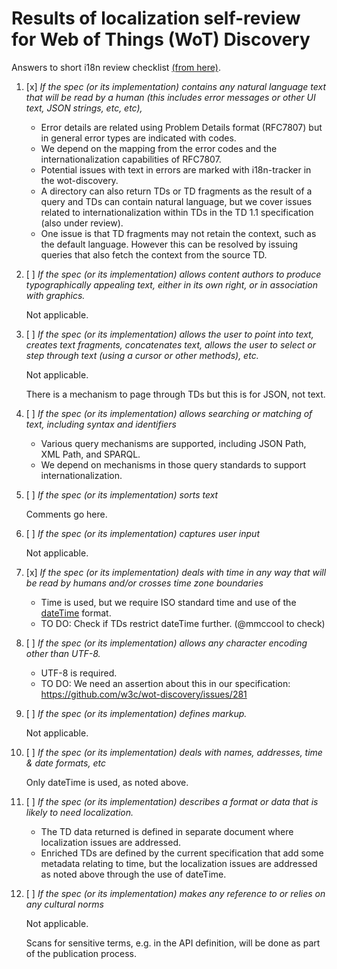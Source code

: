 # Results of localization self-review for Web of Things (WoT) Discovery

Answers to short i18n review checklist [(from here)](http://w3c.github.io/i18n-activity/reviews/shortchecklist).

1. [x] _If the spec (or its implementation) contains any natural language text that will be read by a human (this includes error messages or other UI text, JSON strings, etc, etc),_

    * Error details are related using Problem Details format (RFC7807) but in general error types are indicated with codes.
    * We depend on the mapping from the error codes and the internationalization capabilities of RFC7807.
    * Potential issues with text in errors are marked with i18n-tracker in the wot-discovery.
    * A directory can also return TDs or TD fragments as the result of a query and TDs can contain natural language, but we
       cover issues related to internationalization within TDs in the TD 1.1 specification (also under review).
    * One issue is that TD fragments may not retain the context, such as the default language.  However this can be resolved
       by issuing queries that also fetch the context from the source TD.
    
2. [ ] _If the spec (or its implementation) allows content authors to produce typographically appealing text, either in its own right, or in association with graphics._

    Not applicable.

3. [ ] _If the spec (or its implementation) allows the user to point into text, creates text fragments, concatenates text, allows the user to select or step through text (using a cursor or other methods), etc._

    Not applicable.

    There is a mechanism to page through TDs but this is for JSON, not text.

4. [ ] _If the spec (or its implementation) allows searching or matching of text, including syntax and identifiers_

    * Various query mechanisms are supported, including JSON Path, XML Path, and SPARQL.
    * We depend on mechanisms in those query standards to support internationalization.

5. [ ] _If the spec (or its implementation) sorts text_

    Comments go here.

6. [ ] _If the spec (or its implementation) captures user input_

    Not applicable.

7. [x] _If the spec (or its implementation) deals with time in any way that will be read by humans and/or crosses time zone boundaries_

    * Time is used, but we require ISO standard time and use of the [dateTime](https://www.w3.org/TR/2012/REC-xmlschema11-2-20120405/#dateTime) format.
    * TO DO: Check if TDs restrict dateTime further. (@mmccool to check)

8. [ ] _If the spec (or its implementation) allows any character encoding other than UTF-8._

    * UTF-8 is required.
    * TO DO: We need an assertion about this in our specification: https://github.com/w3c/wot-discovery/issues/281

9. [ ] _If the spec (or its implementation) defines markup._

    Not applicable.

10. [ ] _If the spec (or its implementation) deals with names, addresses, time & date formats, etc_

    Only dateTime is used, as noted above.

11. [ ] _If the spec (or its implementation) describes a format or data that is likely to need localization._

    * The TD data returned is defined in separate document where localization issues are addressed.
    * Enriched TDs are defined by the current specification that add some metadata relating to time, but
       the localization issues are addressed as noted above through the use of dateTime.

12. [ ] _If the spec (or its implementation) makes any reference to or relies on any cultural norms_

    Not applicable.
    
    Scans for sensitive terms, e.g. in the API definition, will be done as part of the publication process.
